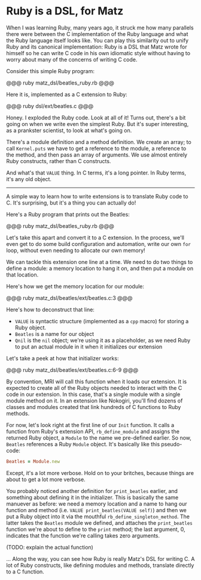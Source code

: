 # Ruby is a DSL, for Matz

When I was learning Ruby, many years ago, it struck me how many parallels there
were between the C implementation of the Ruby language and what the Ruby
language itself looks like. You can play this similarity out to unify Ruby and
its canonical implementation: Ruby is a DSL that Matz wrote for himself so he
can write C code in his own idiomatic style without having to worry about many
of the concerns of writing C code.

Consider this simple Ruby program:

@@@ ruby matz_dsl/beatles_ruby.rb @@@

Here it is, implemented as a C extension to Ruby:

@@@ ruby dsl/ext/beatles.c @@@

Honey. I exploded the Ruby code. Look at all of it! Turns out, there's a bit
going on when we write even the simplest Ruby. But it's super interesting, as
a prankster scientist, to look at what's going on.

There's a module definition and a method definition. We create an array; to
call `Kernel.puts` we have to get a reference to the module, a reference to the
method, and then pass an array of arguments. We use almost entirely Ruby
constructs, rather than C constructs.

And what's that `VALUE` thing. In C terms, it's a long pointer. In Ruby terms,
it's any old object.

* * * * *

A simple way to learn how to write extensions is to translate Ruby code to C.
It's surprising, but it's a thing you can actually do!

Here's a Ruby program that prints out the Beatles:

@@@ ruby matz_dsl/beatles_ruby.rb @@@

Let's take this apart and convert it to a C extension. In the process, we'll
even get to do some build configuration and automation, write our own `for`
loop, without even needing to allocate our own memory!

We can tackle this extension one line at a time. We need to do two things to
define a module: a memory location to hang it on, and then put a module on that
location.

Here's how we get the memory location for our module:

@@@ ruby matz_dsl/beatles/ext/beatles.c:3 @@@

Here's how to deconstruct that line:

* `VALUE` is syntactic structure (implemented as a `cpp` macro) for storing
  a Ruby object.
* `Beatles` is a name for our object
* `Qnil` is the `nil` object; we're using it as a placeholder, as we need Ruby
  to put an actual module in it when it initializes our extension

Let's take a peek at how that initializer works:

@@@ ruby matz_dsl/beatles/ext/beatles.c:6-9 @@@

By convention, MRI will call this function when it loads our extension. It is
expected to create all of the Ruby objects needed to interact with the C code
in our extension. In this case, that's a single module with a single module
method on it. In an extension like Nokogiri, you'll find dozens of classes and
modules created that link hundreds of C functions to Ruby methods.

For now, let's look right at the first line of our `Init` function. It calls
a function from Ruby's extension API, `rb_define_module` and assigns the
returned Ruby object, a `Module` to the name we pre-defined earlier. So now,
`Beatles` references a Ruby `Module` object. It's basically like this
pseudo-code:

``` ruby
Beatles = Module.new
```

Except, it's a lot more verbose. Hold on to your britches, because things are
about to get a lot more verbose.

You probably noticed another definition for `print_beatles` earlier, and
something about defining it in the initializer. This is basically the same
manuever as before: we need a memory location and a name to hang our function
and method (i.e. `VALUE print_beatles(VALUE self)`) and then we put a Ruby
object into it via the mouthful `rb_define_singleton_method`. The latter takes
the `Beatles` module we defined, and attaches the `print_beatles` function
we're about to define to the `print` method; the last argument, 0, indicates
that the function we're calling takes zero arguments.

(TODO: explain the actual function)

... Along the way, you can see how Ruby is really Matz's DSL for writing C.
A lot of Ruby constructs, like defining modules and methods, translate
directly to a C function.

